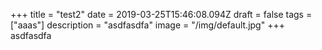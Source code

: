 +++
title = "test2"
date = 2019-03-25T15:46:08.094Z
draft = false
tags = ["aaas"]
description = "asdfasdfa"
image = "/img/default.jpg"
+++
asdfasdfa
